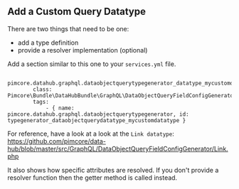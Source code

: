 ## Add a Custom Query Datatype

There are two things that need to be one:
- add a type definition
- provide a resolver implementation (optional)

Add a section similar to this one to your `services.yml` file.

```
    pimcore.datahub.graphql.dataobjectquerytypegenerator_datatype_mycustomdatatype:
        class: Pimcore\Bundle\DataHubBundle\GraphQL\DataObjectQueryFieldConfigGenerator\MyCustomDatatype
        tags:
            - { name: pimcore.datahub.graphql.dataobjectquerytypegenerator, id: typegenerator_dataobjectquerydatatype_mycustomdatatype }                        
```

For reference, have a look at a look at the `Link datatype`:
https://github.com/pimcore/data-hub/blob/master/src/GraphQL/DataObjectQueryFieldConfigGenerator/Link.php

It also shows how specific attributes are resolved. If you don't provide a resolver function then the getter method is
called instead. 
